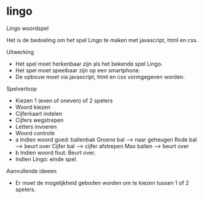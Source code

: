 # lingo
Lingo woordspel

Het is de bedoeling om het spel Lingo te maken met javascript, html en css.

Uitwerking
- Het spel moet herkenbaar zijn als het bekende spel Lingo.
- Het spel moet speelbaar zijn op een smartphone.
- De opbouw moet via javascript, html en css  vormgegeven worden.

Spelverloop
- Kiezen 1 (even of oneven) of 2 spelers
- Woord kiezen
- Cijferkaart indelen
- Cijfers wegstrepen
- Letters invoeren
- Woord controle
- a Indien woord goed:
	ballenbak
        Groene bal --> naar geheugen
        Rode bal --> beurt over
        Cijfer bal --> cijfer afstrepen
        Max ballen --> beurt over
- b Indien woord fout:
        Beurt over.
- Indien Lingo: einde spel.

Aanvullende ideeen
- Er moet de mogelijkheid geboden worden om te kiezen tussen 1 of 2 spelers.
